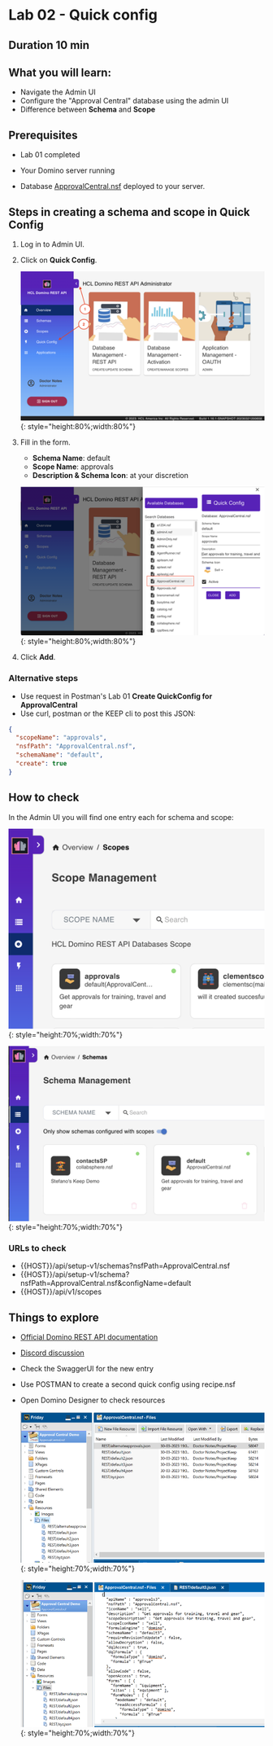 # Lab 02 - Quick config

## Duration 10 min

## What you will learn:

- Navigate the Admin UI
- Configure the "Approval Central" database using the admin UI
- Difference between **Schema** and **Scope**

## Prerequisites

- Lab 01 completed
- Your Domino server running

- Database [ApprovalCentral.nsf](../downloads/ApprovalCentral.zip) deployed to your server.

## Steps in creating a schema and scope in Quick Config

1. Log in to Admin UI.
2. Click on **Quick Config**.

    ![Quick config](img/AdminUIExpanded.png){: style="height:80%;width:80%"}

3.  Fill in the form.

    - **Schema Name**: default
    - **Scope Name**: approvals
    - **Description & Schema Icon**: at your discretion

    ![Quick config](img/QuickConfig.png){: style="height:80%;width:80%"}

4. Click **Add**.

### Alternative steps

- Use request in Postman's Lab 01 **Create QuickConfig for ApprovalCentral**
- Use curl, postman or the KEEP cli to post this JSON:

```json
{
  "scopeName": "approvals",
  "nsfPath": "ApprovalCentral.nsf",
  "schemaName": "default",
  "create": true
}
```

## How to check

In the Admin UI you will find one entry each for schema and scope:

![Scope available](img/scopeAvailable.png){: style="height:70%;width:70%"}

![Schema available](img/schemaAvailable.png){: style="height:70%;width:70%"}

### URLs to check

- {{HOST}}/api/setup-v1/schemas?nsfPath=ApprovalCentral.nsf
- {{HOST}}/api/setup-v1/schema?nsfPath=ApprovalCentral.nsf&configName=default
- {{HOST}}/api/v1/scopes

## Things to explore

- [Official Domino REST API documentation](https://opensource.hcltechsw.com/Domino-rest-api/index.html)

- [Discord discussion](https://discord.com/invite/jmRHpDRnH4)

- Check the SwaggerUI for the new entry
- Use POSTMAN to create a second quick config using recipe.nsf
- Open Domino Designer to check resources

  ![Schema in Designer](img/schemaInDesigner.png){: style="height:70%;width:70%"}

  ![Schema in Designer](img/schemaInDesigner2.png){: style="height:70%;width:70%"}
